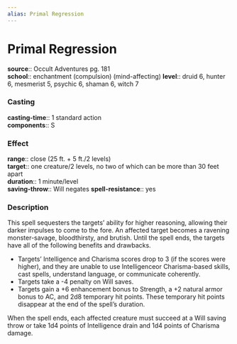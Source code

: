 ```yaml
---
alias: Primal Regression
---
```


# Primal Regression 

**source**:: Occult Adventures pg. 181  
**school**:: enchantment (compulsion) (mind-affecting)
**level**:: druid 6, hunter 6, mesmerist 5, psychic 6, shaman 6, witch 7

### Casting 

**casting-time**:: 1 standard action  
**components**:: S

### Effect 

**range**:: close (25 ft. + 5 ft./2 levels)  
**target**:: one creature/2 levels, no two of which can be more than 30 feet apart  
**duration**:: 1 minute/level  
**saving-throw**:: Will negates
**spell-resistance**:: yes

### Description 

This spell sequesters the targets’ ability for higher reasoning, allowing their darker impulses to come to the fore. An affected target becomes a ravening monster-savage, bloodthirsty, and brutish. Until the spell ends, the targets have all of the following benefits and drawbacks.

-   Targets’ Intelligence and Charisma scores drop to 3 (if the scores were higher), and they are unable to use Intelligenceor Charisma-based skills, cast spells, understand language, or communicate coherently.
-   Targets take a -4 penalty on Will saves.
-   Targets gain a +6 enhancement bonus to Strength, a +2 natural armor bonus to AC, and 2d8 temporary hit points. These temporary hit points disappear at the end of the spell’s duration.

When the spell ends, each affected creature must succeed at a Will saving throw or take 1d4 points of Intelligence drain and 1d4 points of Charisma damage.
